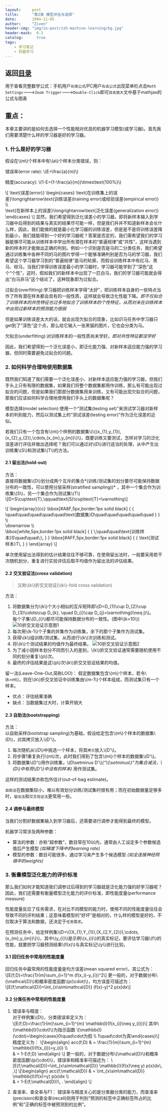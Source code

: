 ```yaml
---
layout:     post
title:      "第2章 模型评估与选择"
date:       1994-11-05
author:     "Ziven"
header-img: "img/in-post/zzh-machine-learning/bg.jpg"
header-mask:  0.3
catalog:      true
tags:
    - 学习笔记
    - 机器学习
---
```


返回[目录](http://ziven.xin/2017/07/06/zzh-machine-learning-outline/)   
---------------------------------------------------------------
用于查看完整数学公式：手机用户`长按公式`/PC用户`右击公式`出现菜单栏点击`Math Settings`--->`Zoom Trigger`--->`Double-Click`即可`双击放大`文中基于mathjax的公式与图表

## 重点：
本章主要讲的是如何去选择一个性能相对优良的机器学习模型(或学习器)。首先我们需要清楚什么样的学习器是好的学习器。

### 1. 什么是好的学习器
假设在\\(m\\)个样本中有\\(a\\)个样本分类错误，则：  

错误率(error rate): \\(E=\frac{a}{m}\\)  

精度(accuracy): \\(1-E=(1-\frac{a}{m})\times\text{100%}\\)  

\\[
\text{误差(error)}
\begin{cases}
\text{在训练集上的误差}\longrightarrow\text{训练误差(training error)或经验误差(empirical error)}   \\\  
\text{在新样本上的误差}\longrightarrow\text{泛化误差(generalization error)}
\end{cases}
\\]
显然，我们希望得到泛化误差小的学习器，即将新样本输入到学习器中后得到的结果与真实的结果尽可能一样，但是我们并并不知道新样本会长什么样，因此，我们能做的就是最小化学习器的训练误差，但是是不是将训练误差降到最小，我们就能得到一个好的学习器呢？答案是否定的，我们需希望我们的学习器能够尽可能从训练样本中学出所有潜在样本的“普遍规律”或“共性”，这样当遇到新的样本时才能做出正确的判别。例如一个识别是否是马的二分类任务，我们希望通过训练集中各种不同的马的图片学得一个能够准确判别是否为马的学习器，我们希望这个学习器学习到的“普遍规律”是马的轮廓，而假设训练样本中有红马、黑马、棕马，当我们学得训练误差最小的学习器时，学习器可能学到了“深色”这个“个性”，这时，假如我们的新样本中出现了一匹白马，我们的学习器可能就会得出“白马非马”这个结论了，这种现象即为过拟合。   

过拟合(overfitting):学习器把训练样本学得“太好”，把训练样本自身的一些特点当作了所有潜在样本都会具有的一般性质，这样就会导致泛化性能下降。*即不仅拟合了训练样本的共性特征也过多地拟合了训练样本的个性特征，从而对未在训练样本中出现过新样本的预测能力很弱*   

但是如果训练误差太大的话，就会出现欠拟合的现象，比如识马任务中学习器只get到了“深色”这个点，那么给它输入一张黑猫的图片，它也会分类为马。   

欠拟合(underfitting):对训练样本的一般性质尚未学好。*即对共性特征都没学好*  

因此，我们希望得到一个泛化误差小，即泛化能力强、对新样本适应能力强的学习器，但同时需要避免过拟合的问题。   


### 2. 如何科学合理地使用数据集
既然我们知道了我们需要一个泛化误差小、对新样本适应能力强的学习器，但我们手头上只有有限的数据集，如果我们将整个数据集都用作训练，那么有可能出现过拟合的问题，但是如果我们那部分数据集用来训练，又有可能出现欠拟合的问题，那我们应该如何科学合理地使用我们手头上的数据集呢？    

模型选择(model selection):使用一个“测试集(testing set)”来测试学习器对新样本的判别能力，然后以测试集上的“测试误差(testing error)”作为泛化误差的近似。   

若我们只有一个包含有\\(m\\)个样例的数据集\\(\\{(x_{1},y_{1}), (x_{2},y_{2}),\cdots,(x_{m},y_{m})\\}\\)，既要训练又要测试，怎样对学习的泛化误差进行评估并做出选择呢？我们可以通过对\\(D\\)进行适当的处理，从中产生出训练集\\(S\\)和测试集\\(T\\)的方法。    

#### 2.1 留出法(hold-out)
方法：  
直接将数据集\\(D\\)划分成两个互斥的集合*(训练/测试集的划分要尽可能保持数据分布的一致性，可以使用分层采样(stratified sampling))* ，其中一个集合作为训练集\\(S\\)，另一个集合作为测试集\\(T\\)   
\\[D=S\cup\text{T},\qquad\text{S}\cup\text{T}=\varnothing\\]

\\[
\begin{array}{cc}
\bbox[#A8F,5px,border:1px solid black]
{
  {
  \quad\quad\quad\quad\quad\text{数据集}D\quad\quad\quad\quad\quad
  }
}   \\\   
\downarrow  \\\   
\bbox[white,5px,border:1px solid black]
{
  {
    \\;\quad\quad\text{训练样本}S\quad\quad\\;\\,
  }
}
\bbox[#AFF,5px,border:1px solid black]
{
  {
  \text{测试样本}T\\,
  }
}
\end{array}
\\]   

单次使用留出法得到的估计结果往往不够可靠，在使用留出法时，一般要采用若干次随机划分，重复进行实验评估后取平均值作为留出法的评估结果。

#### 2.2 交叉验证法(cross validation)
> 又称\\(k\\)折交叉验证(\\(k\\)-fold cross validation)

方法：
1. 将数据集分为\\(k\\)个大小相似的互斥矩阵即\\(D=D_{1}\cup D_{2}\cup D_{3}\cdots\cup D_{k}, \quad D_{i}\cap D_{j}=\varnothing(i\neq j)\\)。  
每个子集\\(D_{i}\\)都尽可能保持数据分布的一致性。(图中\\(k=10\\))
  ![10折交叉验证示意图1](/img/in-post/zzh-machine-learning/ch2/10-fold_cross_validation1.png)
2. 每次用\\(k-1\\)个子集的并集作为训练集，余下的那个子集作为测试集。
3. 获得\\(k\\)组训练/测试集，从而进行\\(k\\)次训练和测试。
4. 将\\(k\\)个测试结果的均值作为最终结果。
  ![10折交叉验证示意图2](/img/in-post/zzh-machine-learning/ch2/10-fold_cross_validation2.png)
5. 为了减小因样本划分不同而引入的差别，\\(k\\)折交叉验证通常需要随机使用不同的划分重复\\(p\\)次。
6. 最终的评估结果是这\\(p\\)次\\(k\\)折交叉验证结果的均值。

留一法(Leave-One-Out,简称LOO)：
假定数据集包含\\(m\\)个样本，若令\\(k=m\\)，则在\\(k\\)折交叉验证中训练集由\\(m-1\\)个样本组成，而测试集只有一个样本。
* 优点：评估结果准确
* 缺点：当数据集过大时，计算开销大

#### 2.3 自助法(bootstrapping)
方法：  
以自助采样(bootstrap sampling)为基础，假设给定包含\\(m\\)个样本的数据集\\(D\\)，对其拷贝放入\\(D'\\)。
1. 每次随机从\\(D\\)中挑选一个样本，将其`拷贝`放入\\(D'\\)。
2. 将步骤1重复执行\\(m\\)次，此时我们得到了包含\\(m\\)个样本的数据集\\(D'\\)。
3. 将数据集\\(D'\\)用作训练集，\\(D\setminus D'\\)*(“\\(\setminus\\)”为集合减法，\\(D\\)中有而\\(D'\\)中没有的样本)* 用作测试集。  

这样的测试结果亦称包外估计(out-of-bag estimate)。

`自助法`在数据集较小，难以有效划分训练/测试集时很有用；而在初始数据量足够多时，`留出法`和`交叉验证法`更常用一些。

#### 2.4 调参与最终模型
当我们分割好数据集输入到学习器后，还需要进行调参才能得到最终的模型。

机器学习常涉及两种参数：
* 算法的参数：亦称“超参数”，数目常在10以内，通常由人工设定多个参数候选值后产生模型 *(如梯度下降中的learning rate)*
* 模型的参数：数目可能很多，通过学习来产生多个候选模型 *(如全连接神经网络中的weights)*

### 3. 衡量模型泛化能力的评价标准
那么我们如何才能知道我们调参过后得到的学习器就是泛化能力强的好学习器呢？因此，我们还需要有衡量模型泛化能力的评价标准，即性能度量(performance measure)    

性能度量反应了任务需求，在对比不同模型的能力时，使用不同的性能度量往往会导致不同的评判结果；这意味着模型的“好坏”是相对的，什么样的模型是好的，不仅取决于算法和数据，还决定于`任务需求`。     

在预测任务中，给定样例集\\(D=\\{(X_{1},Y_{1}),(X_{2,Y_{2}}),\cdots,(x_{m},y_{m})\\}\\)，其中\\(y_{i}\\)是示例\\(x_{i}\\)的真实标记，要评估学习器\\(f\\)的性能，就要把学习器预测结果\\(f(x)\\)与真实标记\\(y\\)进行比较。     

#### 3.1 回归任务中常用的性能度量
回归任务中最常用的性能度量是均方误差(mean squared error)，其公式为：   
\\[E(f;D)=\frac{1}{m}\sum_{i=1}^m (f(x_i)-y_{i})^2\\]
更一般的，对于数据分布\\(\mathcal{D}\\)和概率密度函数\\(p(\cdot)\\)，均方误差可描述为：  
\\[E(f;\mathcal{D})=\int_{x\sim\mathcal{D}} (f(x)-y)^2 p(x)dx\\]

#### 3.2 分类任务中常用的性能度量
1. 错误率与精度：  
  对于样例集\\(D\\)，分类错误率定义为：  
  \\[E(f;D)=\frac{1}{m}\sum_{i=1}^{m} \mathbb{I}(f(x_{i}\neq y_{i}))\\]
  其中\\(\mathbb{I}(\cdot)\\)为指示函数
  \\[\mathbb{I}(\cdot)=\begin{cases}0\quad\cdot为假 \\\ 1\quad\cdot为真\end{cases}\\]
  精度定义为：
  \\[\begin{align}
    acc(f;D) & =  \frac{1}{m}\sum_{i=1}^{m} \mathbb{I}(f(x_{i})=y_{i})  \\\  
    & =  1-E(f;D)
  \end{align}
  \\]
  更一般的，对于数据分布\\(\mathcal{D}\\)和概率密度函数\\(p(\cdot)\\)，错误率和精准率可描述为：
  \\[E(f;\mathcal{D})=\int_{x\sim\mathcal{D}} \mathbb{I}(f(x)\neq y) p(x)dx\\, ,\\]
  \\[\begin{align}
    acc(f;\mathcal{D}) & =  \int_{x\sim\mathcal{D}} \mathbb{I}(f(x)=y) p(x)dx  \\\  
    & =  1-E(f;\mathcal{D})\\, .
  \end{align}
  \\]

2. 查准率、查全率与F1：
错误率与精度关心的是分类器分类的能力，而查准率(precision)和查全率(recall)则用于判别“预测的标签中正确标签所占的比例”和“正确的标签中被预测到的比例”。
